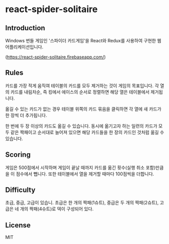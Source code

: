 # react-spider-solitaire

## Introduction 

Windows 번들 게임인 '스파이더 카드게임'을 React와 Redux를 사용하여 구현한 웹 어플리케이션입니다.

(https://react-spider-solitaire.firebaseapp.com/)

## Rules
카드를 가장 적게 움직여 테이블의 카드를 모두 제거하는 것이 게임의 목표입니다. 각 열의 카드를 내림차순, 즉 킹에서 에이스의 순서로 정렬하면 해당 열은 테이블에서 제거됩니다. 

옮길 수 있는 카드가 없는 경우 테이블 위쪽의 카드 묶음을 클릭하면 각 열에 새 카드가 한 장씩 더 추가됩니다.

한 번에 두 장 이상의 카드도 옮길 수 있습니다. 동시에 옮기고자 하는 일련의 카드가 모두 같은 짝패이고 순서대로 늘어져 있으면 해당 카드들을 한 장의 카드인 것처럼 옮길 수 있습니다.

## Scoring
게임은 500점에서 시작하며 게임이 끝날 때까지 카드를 옮긴 횟수(실행 취소 포함)만큼을 이 점수에서 뺍니다. 또한 테이블에서 열을 제거할 때마다 100점씩을 더합니다.

## Difficulty
초급, 중급, 고급이 있습니. 초급은 한 개의 짝패(1슈트), 중급은 두 개의 짝패(2슈트), 고급은 네 개의 짝패(4슈트)로 덱이 구성되어 있다.

## License
MIT